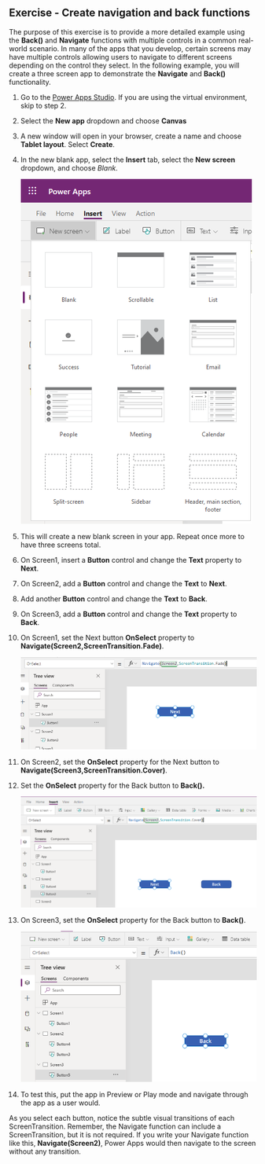 ## Exercise -  Create navigation and back functions

 The purpose of this exercise is to provide a more detailed example using the **Back()** and **Navigate** functions with multiple controls in a common real-world scenario. In many of the apps that you
develop, certain screens may have multiple controls allowing users to
navigate to different screens depending on the control they select. In
the following example, you will create a three screen app to
demonstrate the **Navigate** and **Back()** functionality.

1. Go to the [Power Apps Studio](https://make.powerapps.com/?azure-portal=true). If you are using the virtual environment, skip to step 2.

1. Select the **New app** dropdown and choose **Canvas**
1. A new window will open in your browser, create a name and choose **Tablet layout**. Select **Create**.
1. In the new blank app, select the **Insert** tab, select the **New screen** dropdown, and choose *Blank*.

	[![Screenshot of the Insert tab New screen with Blank selected.](../media/new-screen-ss.png)](../media/new-screen-ss.png#lightbox)

1.  This will create a new blank screen in your app. Repeat once more to have three screens total.

1. On Screen1, insert a **Button** control and change the **Text**
    property to **Next**.
1.  On Screen2, add a **Button** control and change the **Text** to **Next**.

1. Add another **Button** control and change the **Text** to **Back**.
1.  On Screen3, add a **Button** control and change the **Text**
    property to **Back**.
1.  On Screen1, set the Next button **OnSelect** property to **Navigate(Screen2,ScreenTransition.Fade)**.

	[![Screenshot of the Next button set OnSelect property to Navigate(Screen2,ScreenTransition.Fade).](../media/next-button-ss.png)](../media/next-button-ss.png#lightbox)

1.  On Screen2, set the **OnSelect** property for the Next button to **Navigate(Screen3,ScreenTransition.Cover)**.
1.  Set the **OnSelect** property for the Back button to **Back().**

	[![Screenshot of the OnSelect property for the back button set to Back() on Screen2.](../media/next-screen-2-ss.png)](../media/next-screen-2-ss.png#lightbox)

1.  On Screen3, set the **OnSelect** property for the Back button to **Back()**.

	[![Screenshot of the OnSelect property for the back button set to Back() on Screen3.](../media/back-ss.png)](../media/back-ss.png#lightbox)

1.  To test this, put the app in Preview or Play mode and navigate
    through the app as a user would.

As you select each button, notice the subtle visual transitions of each
ScreenTransition. Remember, the Navigate function can include a
ScreenTransition, but it is not required. If you write your Navigate function like
this, **Navigate(Screen2)**, Power Apps would then navigate to the screen without any transition.
